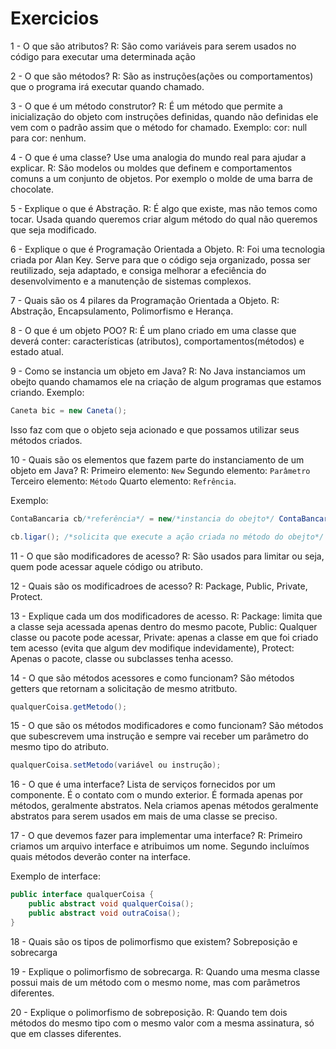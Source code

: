 # Exercicios

1 - O que são atributos?
R: São como variáveis para serem usados no código para executar uma determinada ação

2 - O que são métodos?
R: São as instruções(ações ou comportamentos) que o programa irá executar quando chamado.

3 - O que é um método construtor?
R: É um método que permite a inicialização do objeto com instruções definidas, quando não definidas ele vem com o padrão assim que o método for chamado. Exemplo: cor: null para cor: nenhum. 

4 - O que é uma classe? Use uma analogia do mundo real para ajudar a explicar.
R: São modelos ou moldes que definem e comportamentos comuns a um conjunto de objetos. Por exemplo o molde de uma barra de chocolate.

5 - Explique o que é Abstração.
R: É algo que existe, mas não temos como tocar. Usada quando queremos criar algum método do qual não queremos que seja modificado.

6 - Explique o que é Programação Orientada a Objeto.
R: Foi uma tecnologia criada por Alan Key. Serve para que o código seja organizado, possa ser reutilizado, seja adaptado, e consiga melhorar a efeciência do desenvolvimento e a manutenção de sistemas complexos.

7 - Quais são os 4 pilares da Programação Orientada a Objeto.
R: Abstração, Encapsulamento, Polimorfismo e Herança.

8 - O que é um objeto POO?
R: É um plano criado em uma classe que deverá conter: características (atributos), comportamentos(métodos) e estado atual.

9 - Como se instancia um objeto em Java?
R: No Java instanciamos um obejto quando chamamos ele na criação de algum programas que estamos criando. Exemplo: 

~~~Java
Caneta bic = new Caneta();
~~~

Isso faz com que o objeto seja acionado e que possamos utilizar seus métodos criados.

10 - Quais são os elementos que fazem parte do instanciamento de um objeto em Java?
R: Primeiro elemento: `New`
Segundo elemento: `Parâmetro`
Terceiro elemento: `Método`
Quarto elemento: `Refrência`.

Exemplo:

~~~Java
ContaBancaria cb/*referência*/ = new/*instancia do obejto*/ ContaBancaria(qualquerCoisa);/*dentro do obejto se cria o parâmetro quando necessário*/

cb.ligar(); /*solicita que execute a ação criada no método do obejto*/
~~~

11 - O que são modificadores de acesso?
R: São usados para limitar ou seja, quem pode acessar aquele código ou atributo.

12 - Quais são os modificadroes de acesso?
R: Package, Public, Private, Protect.

13 - Explique cada um dos modificadores de acesso.
R: Package: limita que a classe seja acessada apenas dentro do mesmo pacote, Public: Qualquer classe ou pacote pode acessar, Private: apenas a classe em que foi criado tem acesso (evita que algum dev modifique indevidamente), Protect: Apenas o pacote, classe ou subclasses tenha acesso.

14 - O que são métodos acessores e como funcionam?
São métodos getters que retornam a solicitação de mesmo atritbuto. 

~~~Java
qualquerCoisa.getMetodo();
~~~

15 - O que são os métodos modificadores e como funcionam?
São métodos que subescrevem uma instrução e sempre vai receber um parâmetro do mesmo tipo do atributo.

~~~Java
qualquerCoisa.setMetodo(variável ou instrução);
~~~

16 - O que é uma interface?
Lista de serviços fornecidos por um componente. É o contato com o mundo exterior. É formada apenas por métodos, geralmente abstratos. Nela criamos apenas métodos geralmente abstratos para serem usados em mais de uma classe se preciso.

17 - O que devemos fazer para implementar uma interface?
R: Primeiro criamos um arquivo interface e atribuimos um nome.
Segundo incluímos quais métodos deverão conter na interface.

Exemplo de interface:

~~~Java
public interface qualquerCoisa {
	public abstract void qualquerCoisa();
	public abstract void outraCoisa();
}
~~~

18 - Quais são os tipos de polimorfismo que existem?
Sobreposição e sobrecarga

19 - Explique o polimorfismo de sobrecarga.
R: Quando uma mesma classe possui mais de um método com o mesmo nome, mas com parâmetros diferentes.

20 - Explique o polimorfismo de sobreposição.
R: Quando tem dois métodos do mesmo tipo com o mesmo valor com a mesma assinatura, só que em classes diferentes.